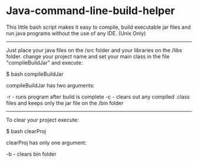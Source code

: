 # Java-command-line-build-helper
This little bash script makes it easy to compile, build executable jar files and run java programs without the use of any IDE. (Unix Only)

-------------------------------------------------------------------------------------------------------------------------------
Just place your java files on the /src folder and your libraries on the /libs folder. change your project name and set your main class in the file "compileBuildJar" and execute:
 
$ bash compileBuildJar 
 
compileBuildJar has two arguments:

-r - runs program after build is complete
-c - clears out any compiled .class files and keeps only the jar file on the /bin folder

-------------------------------------------------------------------------------------------------------------------------------
To clear your project execute:

$ bash clearProj
 
clearProj has only one argument:
 
-b - clears bin folder
